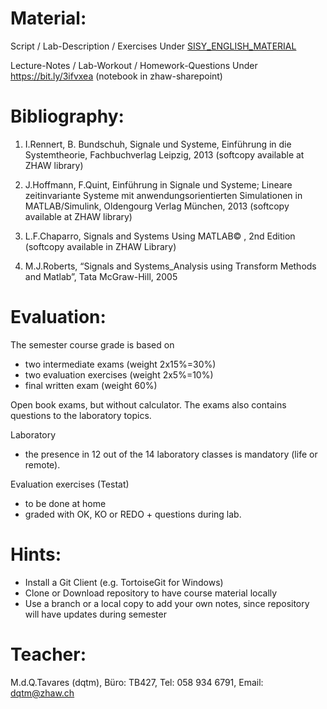 Material:
================
Script / Lab-Description / Exercises
Under [SISY_ENGLISH_MATERIAL](https://github.engineering.zhaw.ch/dqtm/SISY_ENGLISH_MATERIAL)

Lecture-Notes / Lab-Workout / Homework-Questions
Under  https://bit.ly/3ifvxea (notebook in zhaw-sharepoint)




Bibliography:	
================
1) I.Rennert, B. Bundschuh, Signale und Systeme, Einführung in die Systemtheorie, Fachbuchverlag Leipzig, 2013 
   (softcopy available at ZHAW library)
	
2) J.Hoffmann, F.Quint, Einführung in Signale und Systeme; 
   Lineare zeitinvariante Systeme mit anwendungsorientierten Simulationen in MATLAB/Simulink, 
   Oldengourg Verlag München, 2013 
   (softcopy available at ZHAW library)
   
3) L.F.Chaparro, Signals and Systems Using MATLAB© , 2nd Edition 
   (softcopy available in ZHAW Library)

4) M.J.Roberts, “Signals and Systems_Analysis using Transform Methods and Matlab”, 
   Tata McGraw-Hill, 2005


Evaluation:
================
The semester course grade is based on
* two intermediate exams   (weight 2x15%=30%)
* two evaluation exercises (weight 2x5%=10%) 
* final written exam       (weight 60%) 

Open book exams, but without calculator. The exams also contains questions to the laboratory topics. 

Laboratory
* the presence in 12 out of the 14 laboratory classes is mandatory (life or remote). 

Evaluation exercises (Testat) 
* to be done at home
* graded with OK, KO or REDO + questions during lab. 


Hints:
================
* Install a Git Client (e.g. TortoiseGit for Windows)
* Clone or Download repository to have course material locally
* Use a branch or a local copy to add your own notes, since repository will have updates during semester



Teacher:
================
M.d.Q.Tavares (dqtm), Büro: TB427, Tel: 058 934 6791, Email: dqtm@zhaw.ch           
